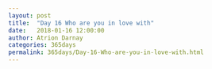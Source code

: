 ```yaml
---
layout: post  
title:  "Day 16 Who are you in love with"  
date:   2018-01-16 12:00:00  
author: Atrion Darnay  
categories: 365days
permalink: 365days/Day-16-Who-are-you-in-love-with.html  
---
```

